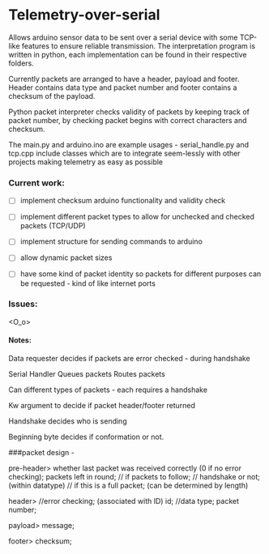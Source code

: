 # Telemetry-over-serial

Allows arduino sensor data to be sent over a serial device with some TCP-like features to ensure reliable transmission.
The interpretation program is written in python, each implementation can be found in their respective folders. 


Currently packets are arranged to have a header, payload and footer. Header contains data type and packet number and footer contains a checksum of the payload. 


Python packet interpreter checks validity of packets by keeping track of packet number, by checking packet begins with correct characters and checksum.

The main.py and arduino.ino are example usages - serial_handle.py and tcp.cpp include classes which are to integrate seem-lessly with other projects making telemetry as easy as possible


### Current work:

- [ ] implement checksum arduino functionality and validity check

- [ ] implement different packet types to allow for unchecked and checked packets (TCP/UDP)

- [ ] implement structure for sending commands to arduino

- [ ] allow dynamic packet sizes

- [ ] have some kind of packet identity so packets for different purposes can be requested - kind of like internet ports


### Issues:

<O_o>


#### Notes:

Data requester decides if packets are error checked - during handshake

Serial Handler
    Queues packets 
    Routes packets

Can different types of packets - each requires a handshake

Kw argument to decide if packet header/footer returned 

Handshake decides who is sending 

Beginning byte decides if conformation or not. 



###packet design - 

pre-header>
whether last packet was received correctly (0 if no error checking);
packets left in round;
// if packets to follow;
// handshake or not; (within datatype)
// if this is a full packet; (can be determined by length)

header>
//error checking; (associated with ID)
id;
//data type;
packet number;

payload>
message;

footer>
checksum;

